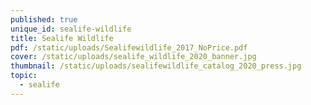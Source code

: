 ```yaml
---
published: true
unique_id: sealife-wildlife
title: Sealife Wildlife
pdf: /static/uploads/Sealifewildlife_2017_NoPrice.pdf
cover: /static/uploads/sealife_wildlife_2020_banner.jpg
thumbnail: /static/uploads/sealifewildlife_catalog_2020_press.jpg
topic:
  - sealife
---
```



